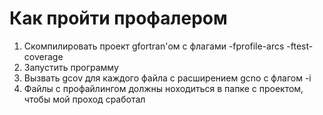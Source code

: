 # Как пройти профалером
1) Скомпилировать проект gfortran'ом с флагами -fprofile-arcs -ftest-coverage
2) Запустить программу
3) Вызвать gcov для каждого файла с расширением gcno с флагом -i
4) Файлы с профайлингом должны ноходиться в папке с проектом, чтобы мой проход сработал